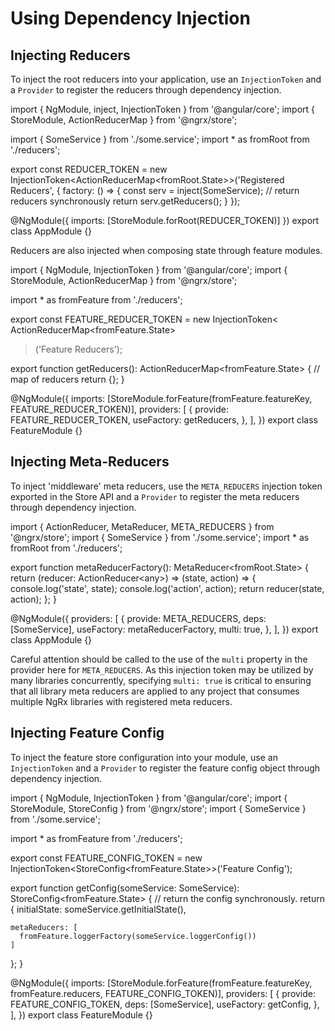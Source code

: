 # Using Dependency Injection

## Injecting Reducers

To inject the root reducers into your application, use an `InjectionToken` and a `Provider` to register the reducers through dependency injection.

<code-example header="app.module.ts">
import { NgModule, inject, InjectionToken } from '@angular/core';
import { StoreModule, ActionReducerMap } from '@ngrx/store';

import { SomeService } from './some.service';
import * as fromRoot from './reducers';

export const REDUCER_TOKEN = new InjectionToken&lt;ActionReducerMap&lt;fromRoot.State&gt;&gt;('Registered Reducers', {
  factory: () => {
    const serv = inject(SomeService);
    // return reducers synchronously
    return serv.getReducers();
  }
});

@NgModule({
  imports: [StoreModule.forRoot(REDUCER_TOKEN)]
})
export class AppModule {}
</code-example>

Reducers are also injected when composing state through feature modules.

<code-example header="feature.module.ts">
import { NgModule, InjectionToken } from '@angular/core';
import { StoreModule, ActionReducerMap } from '@ngrx/store';

import * as fromFeature from './reducers';

export const FEATURE_REDUCER_TOKEN = new InjectionToken<
  ActionReducerMap&lt;fromFeature.State&gt;
>('Feature Reducers');

export function getReducers(): ActionReducerMap&lt;fromFeature.State&gt; {
  // map of reducers
  return {};
}

@NgModule({
  imports: [StoreModule.forFeature(fromFeature.featureKey, FEATURE_REDUCER_TOKEN)],
  providers: [
    {
      provide: FEATURE_REDUCER_TOKEN,
      useFactory: getReducers,
    },
  ],
})
export class FeatureModule {}
</code-example>

## Injecting Meta-Reducers

To inject 'middleware' meta reducers, use the `META_REDUCERS` injection token exported in
the Store API and a `Provider` to register the meta reducers through dependency
injection.

<code-example header="app.module.ts">
import { ActionReducer, MetaReducer, META_REDUCERS } from '@ngrx/store';
import { SomeService } from './some.service';
import * as fromRoot from './reducers';

export function metaReducerFactory(): MetaReducer&lt;fromRoot.State&gt; {
  return (reducer: ActionReducer&lt;any&gt;) => (state, action) => {
    console.log('state', state);
    console.log('action', action);
    return reducer(state, action);
  };
}

@NgModule({
  providers: [
    {
      provide: META_REDUCERS,
      deps: [SomeService],
      useFactory: metaReducerFactory,
      multi: true,
    },
  ],
})
export class AppModule {}
</code-example>

<div class="alert is-important">

Careful attention should be called to the use of the `multi` 
property in the provider here for `META_REDUCERS`. As this injection token may be utilized 
by many libraries concurrently, specifying `multi: true` is critical to ensuring that all 
library meta reducers are applied to any project that consumes multiple NgRx libraries with 
registered meta reducers.

</div>


## Injecting Feature Config

To inject the feature store configuration into your module, use an `InjectionToken` and a `Provider` to register the feature config object through dependency injection.

<code-example header="feature.module.ts">
import { NgModule, InjectionToken } from '@angular/core';
import { StoreModule, StoreConfig } from '@ngrx/store';
import { SomeService } from './some.service';

import * as fromFeature from './reducers';

export const FEATURE_CONFIG_TOKEN = new InjectionToken&lt;StoreConfig&lt;fromFeature.State&gt;&gt;('Feature Config');

export function getConfig(someService: SomeService): StoreConfig&lt;fromFeature.State&gt; {
  // return the config synchronously.
  return {
    initialState: someService.getInitialState(),

    metaReducers: [
      fromFeature.loggerFactory(someService.loggerConfig())
    ]
  };
}

@NgModule({
  imports: [StoreModule.forFeature(fromFeature.featureKey, fromFeature.reducers, FEATURE_CONFIG_TOKEN)],
  providers: [
    {
      provide: FEATURE_CONFIG_TOKEN,
      deps: [SomeService],
      useFactory: getConfig,
    },
  ],
})
export class FeatureModule {}
</code-example>

